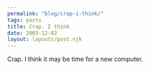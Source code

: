 ```yaml
---
permalink: "blog/crap-i-think/"
tags: posts
title: Crap. I think
date: 2003-12-02
layout: layouts/post.njk
---
```


Crap. I think it may be time for a new computer.